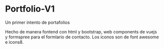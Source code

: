 # Portfolio-V1
Un primer intento de portafolios

Hecho de manera fontend con html y bootstrap, web components de vuejs y formspree para el formlario de contacto. Los iconos son de font awesome e icons8. 
